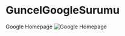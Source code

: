 # GuncelGoogleSurumu
Google Homepage
![Google Homepage](https://user-images.githubusercontent.com/113183535/211143708-85ca3cd3-d892-4175-80ef-e19beb804474.png)
